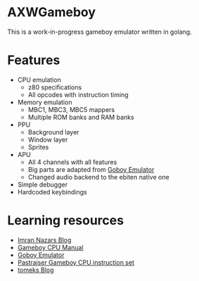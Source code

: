 # AXWGameboy

This is a work-in-progress gameboy emulator written in golang.

# Features

* CPU emulation
    * z80 specifications
    * All opcodes with instruction timing
* Memory emulation
    * MBC1, MBC3, MBC5 mappers
    * Multiple ROM banks and RAM banks
* PPU
    * Background layer
    * Window layer
    * Sprites
* APU
    * All 4 channels with all features
    * Big parts are adapted from [Goboy Emulator](https://github.com/Humpheh/goboy)
    * Changed audio backend to the ebiten native one
* Simple debugger
* Hardcoded keybindings

# Learning resources

* [Imran Nazars Blog](https://imrannazar.com/GameBoy-Emulation-in-JavaScript)
* [Gameboy CPU Manual](http://marc.rawer.de/Gameboy/Docs/GBCPUman.pdf)
* [Goboy Emulator](https://github.com/Humpheh/goboy)
* [Pastraiser Gameboy CPU instruction set](https://www.pastraiser.com/cpu/gameboy/gameboy_opcodes.html)
* [tomeks Blog](https://blog.rekawek.eu/2017/02/09/coffee-gb/)
